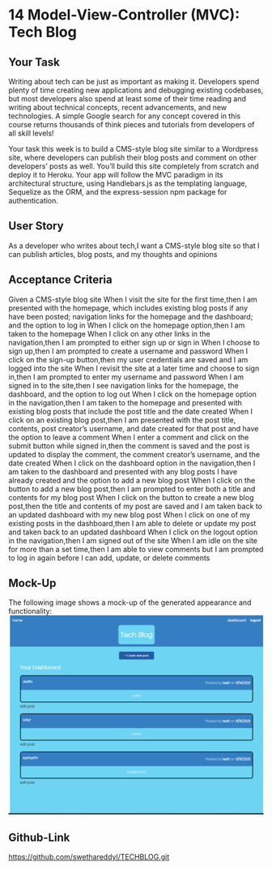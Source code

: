 # 14 Model-View-Controller (MVC): Tech Blog

## Your Task

Writing about tech can be just as important as making it. Developers spend plenty of time creating new applications and debugging existing codebases, but most developers also spend at least some of their time reading and writing about technical concepts, recent advancements, and new technologies. A simple Google search for any concept covered in this course returns thousands of think pieces and tutorials from developers of all skill levels!

Your task this week is to build a CMS-style blog site similar to a Wordpress site, where developers can publish their blog posts and comment on other developers’ posts as well. You’ll build this site completely from scratch and deploy it to Heroku. Your app will follow the MVC paradigm in its architectural structure, using Handlebars.js as the templating language, Sequelize as the ORM, and the express-session npm package for authentication.

## User Story


As a developer who writes about tech,I want a CMS-style blog site so that I can publish articles, blog posts, and my thoughts and opinions


## Acceptance Criteria


Given a CMS-style blog site
When I visit the site for the first time,then I am presented with the homepage, which includes existing blog posts if any have been posted; navigation links for the homepage and the dashboard; and the option to log in
When I click on the homepage option,then I am taken to the homepage
When I click on any other links in the navigation,then I am prompted to either sign up or sign in
When I choose to sign up,then I am prompted to create a username and password
When I click on the sign-up button,then my user credentials are saved and I am logged into the site
When I revisit the site at a later time and choose to sign in,then I am prompted to enter my username and password
When I am signed in to the site,then I see navigation links for the homepage, the dashboard, and the option to log out
When I click on the homepage option in the navigation,then I am taken to the homepage and presented with existing blog posts that include the post title and the date created
When I click on an existing blog post,then I am presented with the post title, contents, post creator’s username, and date created for that post and have the option to leave a comment
When I enter a comment and click on the submit button while signed in,then the comment is saved and the post is updated to display the comment, the comment creator’s username, and the date created
When I click on the dashboard option in the navigation,then I am taken to the dashboard and presented with any blog posts I have already created and the option to add a new blog post
When I click on the button to add a new blog post,then I am prompted to enter both a title and contents for my blog post
When I click on the button to create a new blog post,then the title and contents of my post are saved and I am taken back to an updated dashboard with my new blog post
When I click on one of my existing posts in the dashboard,then I am able to delete or update my post and taken back to an updated dashboard
When I click on the logout option in the navigation,then I am signed out of the site
When I am idle on the site for more than a set time,then I am able to view comments but I am prompted to log in again before I can add, update, or delete comments


## Mock-Up

The following image shows a mock-up of the generated appearance and functionality:
![TECHBLOG](./assets/Mockup.PNG)



## Github-Link

https://github.com/swethareddyl/TECHBLOG.git